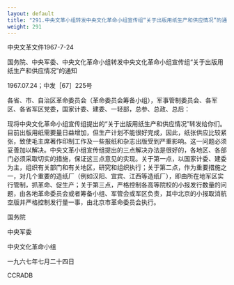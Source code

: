```yaml
---
layout: default
title: "291.中央文革小组转发中央文化革命小组宣传组“关于出版用纸生产和供应情况”的通知"
weight: 291
---
```


中央文革文件1967-7-24

国务院、中央军委、中央文化革命小组转发中央文化革命小组宣传组“关于出版用纸生产和供应情况”的通知

1967.07.24；中发［67］225号

各省、市、自治区革命委员会（革命委员会筹备小组），军事管制委员会、各军区、各省军区党委，国家计委、建委、一轻部，总参、总政、总后：

现将中央文化革命小组宣传组提出的“关于出版用纸生产和供应情况”转发给你们。目前出版用纸需要量日益增加，但生产计划不能很好完成，因此，纸张供应比较紧张，致使毛主席著作印制工作及一些报纸和杂志出版受到严重影响。这一问题必须妥善加以解决。中央文革小组宣传组提出的三点解决办法是很好的，各地区、各部门必须采取切实的措施，保证这三点意见的实现。关于第一点，以国家计委、建委为主，组织有关部门和有关地区，研究和组织执行；关于第二点，作为重要措施之一，对几个重要的造纸厂（例如汉阳、宜宾、江西等造纸厂），即由所在地军区实行管制，抓革命、促生产；关于第三点，严格控制各高等院校的小报发行数量的问题，由各地革命委员会或者筹备小组、军管会或军区负责，其中北京的小报取消航空版并严格控制发行量一事，由北京市革命委员会执行。

国务院

中央军委

中央文化革命小组

一九六七年七月二十四日

CCRADB

